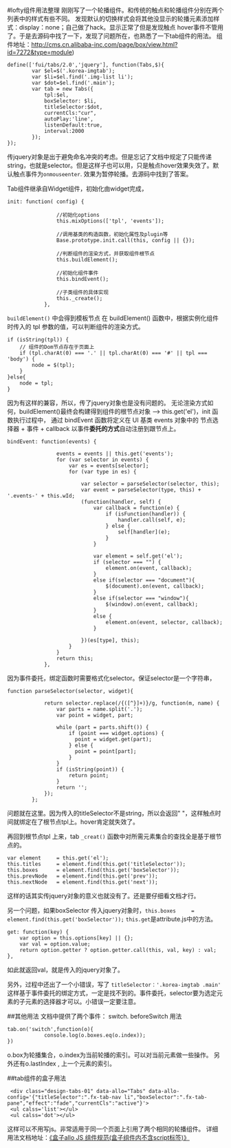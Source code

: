#lofty组件用法整理
刚刚写了一个轮播组件。和传统的触点和轮播组件分别在两个列表中的样式有些不同。
发现默认的切换样式会将其他没显示的轮播元素添加样式：display：none；自己做了hack。显示正常了但是发现触点 hover事件不管用了。于是去源码中找了一下，发现了问题所在，也熟悉了一下tab组件的用法。
组件地址：http://cms.cn.alibaba-inc.com/page/box/view.html?id=7272&type=module)
```
define(['fui/tabs/2.0','jquery'], function(Tabs,$){
        var $el=$('.korea-imgtab');
        var $li=$el.find('.img-list li');
        var $dot=$el.find('.main');
        var tab = new Tabs({
            tpl:$el,
            boxSelector: $li,
            titleSelector:$dot,
            currentCls:"cur",
            autoPlay:'line',
            listenDefault:true,
            interval:2000
        });
});
```
传jquery对象是出于避免命名冲突的考虑。但是忘记了文档中规定了只能传递string，也就是selector。但是这样子也可以用，只是触点hover效果失效了。默认触点事件为`onmouseenter`. 效果为暂停轮播。去源码中找到了答案。

Tab组件继承自Widget组件，初始化由widget完成，
```
init: function( config) {

                //初始化options
                this.mixOptions(['tpl', 'events']);

                //调用基类的构造函数，初始化属性及plugin等
                Base.prototype.init.call(this, config || {});

                //判断组件的渲染方式，并获取组件根节点
                this.buildElement();

                //初始化组件事件
                this.bindEvent();

                //子类组件的具体实现
                this._create();
            },
```
`buildElement()` 中会得到模板节点
在 buildElement() 函数中，根据实例化组件时传入的 tpl 参数的值，可以判断组件的渲染方式。
```
if (isString(tpl)) {
    // 组件的Dom节点存在于页面上
    if (tpl.charAt(0) === '.' || tpl.charAt(0) === '#' || tpl === 'body') {
        node = $(tpl);
    }
}else{
    node = tpl;
}
```
因为有这样的兼容，所以，传了jquery对象也是没有问题的。
无论渲染方式如何，buildElement()最终会构建得到组件的根节点对象 --> this.get('el')，init 函数执行过程中， 通过 bindEvent 函数将定义在 UI 基类 events 对象中的 节点选择器 + 事件 + callback 以事件**委托的方式**自动注册到跟节点上。

```
bindEvent: function(events) {

                events = events || this.get('events');
                for (var selector in events) {
                    var es = events[selector];
                    for (var type in es) {

                        var selector = parseSelector(selector, this);
                        var event = parseSelector(type, this) + '.events-' + this.wId;
                        (function(handler, self) {
                            var callback = function(e) {
                                if (isFunction(handler)) {
                                    handler.call(self, e);
                                } else {
                                    self[handler](e);
                                }
                            }

                            var element = self.get('el');
                            if (selector === "") {
                                element.on(event, callback);
                            }
                            else if(selector === "document"){
                                $(document).on(event, callback);
                            }
                            else if(selector === "window"){
                                $(window).on(event, callback);
                            }
                            else {
                                element.on(event, selector, callback);
                            }

                        })(es[type], this);
                    }
                }
                return this;
            },
```
因为事件委托，绑定函数时需要格式化selector。保证selector是一个字符串，
```
function parseSelector(selector, widget){

            return selector.replace(/{([^}]+)}/g, function(m, name) {
                var parts = name.split('.');
                var point = widget, part;

                while (part = parts.shift()) {
                    if (point === widget.options) {
                      point = widget.get(part);
                    } else {
                      point = point[part];
                    }
                }
                if (isString(point)) {
                    return point;
                }
                return '';
            });
        };
```
问题就在这里。因为传入的titleSelector不是string，所以会返回" "，这样触点时间就绑定在了根节点tpl上。hover肯定就失效了。

再回到根节点tpl 上来，tab `_creat()` 函数中对所需元素集合的查找全是基于根节点的。
```
var element     = this.get('el');
this.titles     = element.find(this.get('titleSelector'));
this.boxes      = element.find(this.get('boxSelector'));
this.prevNode   = element.find(this.get('prev'));
this.nextNode   = element.find(this.get('next'));
```
这样的话其实传jquery对象的意义也就没有了。还是要仔细看文档才行。

另一个问题，如果boxSelector 传入jquery对象时，`this.boxes     = element.find(this.get('boxSelector'));`
`this.get`是attribute.js中的方法。
```
get: function(key) {
    var option = this.options[key] || {};
    var val = option.value;
    return option.getter ? option.getter.call(this, val, key) : val;
},
```
如此就返回val，就是传入的jquery对象了。

另外，过程中还出了一个小错误，写了 `titleSelector：'.korea-imgtab .main'` 这样基于事件委托的绑定方式，一定是找不到的。事件委托，selector要为选定元素的子元素的选择器才可以。小错误一定要注意。

##其他用法
文档中提供了两个事件：
switch. beforeSwitch
用法
```
tab.on('switch',function(o){
            console.log(o.boxes.eq(o.index));
})
```
o.box为轮播集合，o.index为当前轮播的索引。可以对当前元素做一些操作。
另外还有o.lastIndex , 上一个元素的索引。

##tab组件的盒子用法

```
 <div class="design-tabs-01" data-allo="Tabs" data-allo-config='{"titleSelector":".fx-tab-nav li","boxSelector":".fx-tab-pane","effect":"fade","currentCls":"active"}'>
 <ul calss='list'></ul>
 <ul calss='dot'></ul>
```
这样可以不用写js。非常适用于同一个页面上引用了两个相同的轮播组件。
详细用法文档地址：[《盒子allo JS 组件规范(盒子组件内不含script标签)》](http://wd.alibaba-inc.com/doc/page/work/cbu-operation-tools/dcms/allo)


